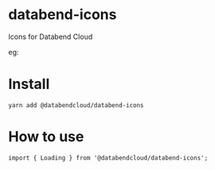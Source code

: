 # databend-icons
Icons for Databend Cloud


eg: 

# Install
```
yarn add @databendcloud/databend-icons
```

# How to use
```
import { Loading } from '@databendcloud/databend-icons';
```
